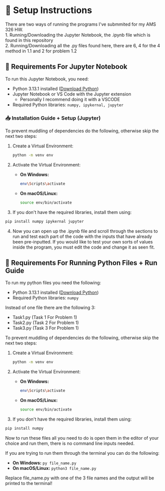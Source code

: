 # 📌 Setup Instructions

There are two ways of running the programs I've submmited for my AMS 326 HW.      
    1. Running/Downloading the Jupyter Notebook, the .ipynb file which is found in this repository             
    2. Running/Downloading all the .py files found here, there are 6, 4 for the 4 method in 1.1 and 2 for problem 1.2           

## 🔧 Requirements For Jupyter Notebook 
To run this Jupyter Notebook, you need:
- Python 3.13.1 installed ([Download Python](https://www.python.org/downloads/))
- Jupyter Notebook or VS Code with the Jupyter extension 
    - Personally I recommend doing it with a VSCODE
- Required Python libraries: `numpy, ipykernal, jupyter`

### 📥 Installation Guide + Setup (Jupyter)

To prevent muddling of dependencies do the following, otherwise skip the next two steps: 

1. Create a Virtual Environment:
    ```bash
    python -m venv env
    ```
2. Activate the Virtual Environment:
    - **On Windows:**
      ```bash
      env\Scripts\activate
      ```
    - **On macOS/Linux:**
      ```bash
      source env/bin/activate
      ```

3. If you don't have the required libraries, install them using:
```bash
pip install numpy ipykernal jupyter
```  
 
4. Now you can open up the .ipynb file and scroll through the sections to run and test each part of the code with the inputs that have already been pre-inputted. If you would like to test your own sorts of values inside the program, you must edit the code and change it as seen fit. 

## 🔧 Requirements For Running Python Files + Run Guide
To run my python files you need the following: 
- Python 3.13.1 installed ([Download Python](https://www.python.org/downloads/))
- Required Python libraries: `numpy`  

Instead of one file there are the following 3:  

- Task1.py (Task 1 For Problem 1)
- Task2.py (Task 2 For Problem 1)
- Task3.py (Task 3 For Problem 1)

To prevent muddling of dependencies do the following, otherwise skip the next two steps: 

1. Create a Virtual Environment:
    ```bash
    python -m venv env
    ```
2. Activate the Virtual Environment:
    - **On Windows:**
      ```bash
      env\Scripts\activate
      ```
    - **On macOS/Linux:**
      ```bash
      source env/bin/activate
      ```

3. If you don't have the required libraries, install them using:
```bash
pip install numpy
```  

Now to run these files all you need to do is open them in the editor of your choice and run them, there is no command line inputs needed.  

If you are trying to run them through the terminal you can do the following: 
- **On Windows:**
      ```
      py file_name.py
      ```
- **On macOS/Linux:**
      ```
      python3 file_name.py 
      ```  
    
Replace file_name.py with one of the 3 file names and the output will be printed to the terminal! 


